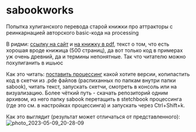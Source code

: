 # sabookworks
Попытка хулиганского перевода старой книжки про аттракторы с реинкарнацией авторского basic-кода на processing

В ридми:
[ссылку на сайт](https://sprott.physics.wisc.edu/SA.HTM) и [на книжку в pdf](https://sprott.physics.wisc.edu/fractals/booktext/sabook.pdf), текст о том, что есть хорошая вроде книжица (500 страниц), да вот только код в примерах уж очень древний, да и термины непонятные. Так что читателю можно похулиганить в ишьюс 

Как это читать: [поставить процессинг](https://processing.org/download) какой хотите версии, копипастить код в скетчи из .pde файлов (распиханных по папкам внутри папки sabook), читать текст, запускать скетчи, смотреть в консоль или на визуализацию. Более чёткий путь - скачать репозиторий одним архивом, из него папку sabook перетащить в  stetchbook процессинга (где это см. в настройках процессинга) и запускать через Ctrl+Shift+k.

Как это выглядит (результат может отличаться от представленного):
![photo_2023-05-09_20-28-09](https://github.com/Leo5700/sabookworks/assets/5260590/2c2e5f76-1eb3-4d96-8597-fbbf2ef50497)
